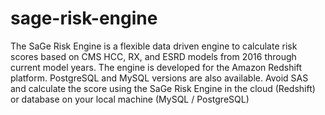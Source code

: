 # sage-risk-engine
The SaGe Risk Engine is a flexible data driven engine to calculate risk scores based on CMS HCC, RX, and ESRD models from 2016 through current model years. The engine is developed for the Amazon Redshift platform. PostgreSQL and MySQL versions are also available. Avoid SAS and calculate the score using the SaGe Risk Engine in the cloud (Redshift) or database on your local machine (MySQL / PostgreSQL)
